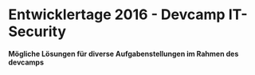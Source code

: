 # Entwicklertage 2016 - Devcamp IT-Security
**Mögliche Lösungen für diverse Aufgabenstellungen im Rahmen des devcamps**


